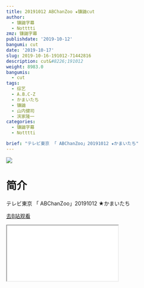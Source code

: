 ```yaml
---
title: 20191012 ABChanZoo ★镰鼬cut
author:
  - 镰鼬字幕
  - Notttti
zmz: 镰鼬字幕
publishdate: '2019-10-12'
bangumi: cut
date: '2019-10-17'
slug: 2019-10-16-191012-71442816
description: cut&#8226;191012
weight: 8983.0
bangumis:
  - cut
tags:
  - 综艺
  - A.B.C-Z
  - かまいたち
  - 镰鼬
  - 山内健司
  - 滨家隆一
categories:
  - 镰鼬字幕
  - Notttti

brief: "テレビ東京 「 ABChanZoo」20191012 ★かまいたち"
---
```

![](https://raw.githubusercontent.com/tcgriffith/owaraisite/master/static/tmpimg/1bd41ab017f822db9837ec70003862c7a56da000.jpg.480.jpg)
# 简介  
テレビ東京
「 ABChanZoo」20191012 ★かまいたち  

[去B站观看](https://www.bilibili.com/video/av71442816/)
<div class ="resp-container"><iframe class="testiframe" src="//player.bilibili.com/player.html?aid=71442816"", scrolling="no", allowfullscreen="true" > </iframe></div> 

